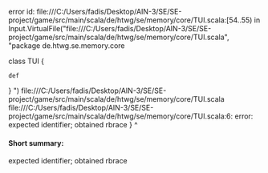 error id: file:///C:/Users/fadis/Desktop/AIN-3/SE/SE-project/game/src/main/scala/de/htwg/se/memory/core/TUI.scala:[54..55) in Input.VirtualFile("file:///C:/Users/fadis/Desktop/AIN-3/SE/SE-project/game/src/main/scala/de/htwg/se/memory/core/TUI.scala", "package de.htwg.se.memory.core

class TUI {

    def 
}
")
file:///C:/Users/fadis/Desktop/AIN-3/SE/SE-project/game/src/main/scala/de/htwg/se/memory/core/TUI.scala
file:///C:/Users/fadis/Desktop/AIN-3/SE/SE-project/game/src/main/scala/de/htwg/se/memory/core/TUI.scala:6: error: expected identifier; obtained rbrace
}
^
#### Short summary: 

expected identifier; obtained rbrace